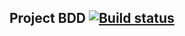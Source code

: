 ## Project BDD [![Build status](https://ci.appveyor.com/api/projects/status/fuu7puymkwc6kw5u?svg=true)](https://ci.appveyor.com/project/TimurYo/bdd)